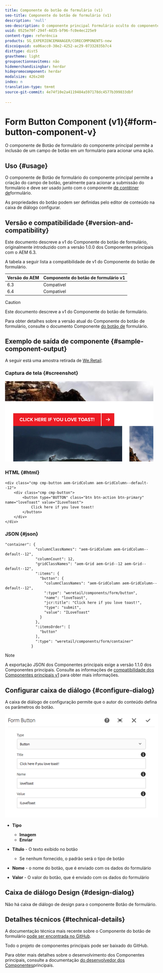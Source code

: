```yaml
---
title: Componente do botão de formulário (v1)
seo-title: Componente do botão de formulário (v1)
description: 'null'
seo-description: O componente principal Formulário oculto do componente permite a inclusão de um campo oculto em um formulário.
uuid: 0525e70f-294f-4d35-bf96-fc0e4ec225e9
content-type: referência
products: SG_EXPERIENCEMANAGER/CORECOMPONENTS-new
discoiquuid: ea06acc0-38e2-4252-ac29-07332835b7c4
disttype: dist5
gnavtheme: light
groupsectionnavitems: não
hidemerchandisingbar: herdar
hidepromocomponent: herdar
modalsize: 426x240
index: n
translation-type: tm+mt
source-git-commit: 4e74f10e2a4119484a597178dc4577b399833dbf

---
```



# Form Button Component (v1){#form-button-component-v}

O componente de Botão de formulário do componente principal permite a inclusão de um campo de botão em um formulário para acionar uma ação.

## Uso {#usage}

O componente de Botão de formulário do componente principal permite a criação do campo de botão, geralmente para acionar a submissão do formulário e deve ser usado junto com o componente [de contêiner de](form-container.md)formulário.

As propriedades do botão podem ser definidas pelo editor de conteúdo na caixa de diálogo [](form-button-v1.md#main-pars_title)configurar.

## Versão e compatibilidade {#version-and-compatibility}

Este documento descreve a v1 do Componente do botão de formulário, originalmente introduzido com a versão 1.0.0 dos Componentes principais com o AEM 6.3.

A tabela a seguir lista a compatibilidade de v1 do Componente do botão de formulário.

| Versão do AEM | Componente do botão de formulário v1 |
|--- |--- |
| 6.3 | Compatível |
| 6.4 | Compatível |

>[!CAUTION]
>
>Este documento descreve a v1 do Componente do botão de formulário.
>
>Para obter detalhes sobre a versão atual do Componente do botão de formulário, consulte o documento Componente [do botão de](form-button.md) formulário.

## Exemplo de saída de componente {#sample-component-output}

A seguir está uma amostra retirada de [We.Retail](https://helpx.adobe.com/experience-manager/6-4/sites/developing/using/we-retail.html).

### Captura de tela {#screenshot}

![](assets/chlimage_1-48.png)

### HTML {#html}

```
<div class="cmp cmp-button aem-GridColumn aem-GridColumn--default--12">
    <div class="cmp cmp-button">
        <button type="BUTTON" class="btn btn-action btn-primary" name="loveToast" value="ILoveToast">
            Click here if you love toast!
        </button>
    </div>
</div>
```

### JSON {#json}

```
"container": {
              "columnClassNames": "aem-GridColumn aem-GridColumn--default--12",
              "columnCount": 12,
              "gridClassNames": "aem-Grid aem-Grid--12 aem-Grid--default--12",
              ":items": {
                "button": {
                  "columnClassNames": "aem-GridColumn aem-GridColumn--default--12",
                  ":type": "weretail/components/form/button",
                  "name": "loveToast",
                  "jcr:title": "Click here if you love toast!",
                  "type": "submit",
                  "value": "ILoveToast"
                }
              },
              ":itemsOrder": [
                "button"
              ],
              ":type": "weretail/components/form/container"
            }
```

>[!NOTE]
>
>A exportação JSON dos Componentes principais exige a versão 1.1.0 dos Componentes principais. Consulte as informações de [compatibilidade dos Componentes principais v1](versions.md#main-pars_title_236368006) para obter mais informações.

## Configurar caixa de diálogo {#configure-dialog}

A caixa de diálogo de configuração permite que o autor do conteúdo defina os parâmetros do botão.

![](assets/chlimage_1-49.png)

* **Tipo**
   * **Imagem**
   * **Enviar**

* **Título** - O texto exibido no botão
   * Se nenhum fornecido, o padrão será o tipo de botão

* **Nome** - o nome do botão, que é enviado com os dados do formulário
* **Valor** - O valor do botão, que é enviado com os dados do formulário

## Caixa de diálogo Design {#design-dialog}

Não há caixa de diálogo de design para o componente Botão de formulário.

## Detalhes técnicos {#technical-details}

A documentação técnica mais recente sobre o Componente do botão de formulário [pode ser encontrada no GitHub](https://github.com/adobe/aem-core-wcm-components/tree/master/content/src/content/jcr_root/apps/core/wcm/components/form/button/v1/button).

Todo o projeto de componentes principais pode ser baixado do GitHub.

Para obter mais detalhes sobre o desenvolvimento dos Componentes principais, consulte a documentação [do desenvolvedor dos Componentes](developing.md)principais.
